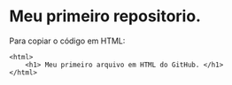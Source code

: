 # Meu primeiro repositorio.

Para copiar o código em HTML:
```
<html>
    <h1> Meu primeiro arquivo em HTML do GitHub. </h1>
</html>
```
